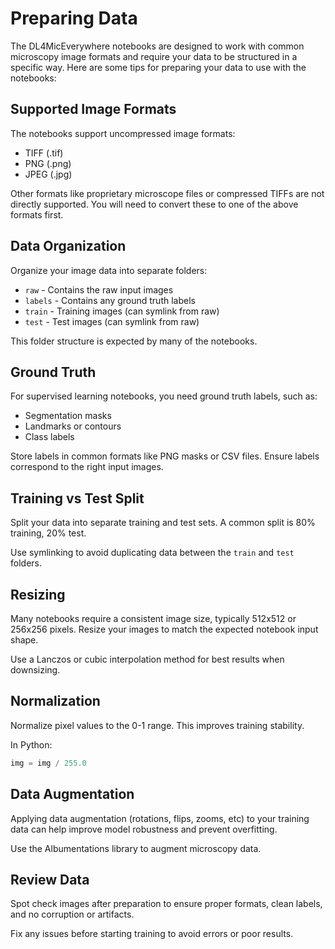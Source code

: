 # Preparing Data 

The DL4MicEverywhere notebooks are designed to work with common microscopy image formats and require your data to be structured in a specific way. Here are some tips for preparing your data to use with the notebooks:

## Supported Image Formats

The notebooks support uncompressed image formats:

- TIFF (.tif)
- PNG (.png)
- JPEG (.jpg)

Other formats like proprietary microscope files or compressed TIFFs are not directly supported. You will need to convert these to one of the above formats first. 

## Data Organization 

Organize your image data into separate folders:

- `raw` - Contains the raw input images 
- `labels` - Contains any ground truth labels
- `train` - Training images (can symlink from raw)
- `test` - Test images (can symlink from raw)

This folder structure is expected by many of the notebooks. 

## Ground Truth

For supervised learning notebooks, you need ground truth labels, such as:

- Segmentation masks 
- Landmarks or contours
- Class labels

Store labels in common formats like PNG masks or CSV files. Ensure labels correspond to the right input images.

## Training vs Test Split 

Split your data into separate training and test sets. A common split is 80% training, 20% test.

Use symlinking to avoid duplicating data between the `train` and `test` folders.

## Resizing

Many notebooks require a consistent image size, typically 512x512 or 256x256 pixels. Resize your images to match the expected notebook input shape.

Use a Lanczos or cubic interpolation method for best results when downsizing.

## Normalization 

Normalize pixel values to the 0-1 range. This improves training stability.

In Python:

```python
img = img / 255.0
```

## Data Augmentation

Applying data augmentation (rotations, flips, zooms, etc) to your training data can help improve model robustness and prevent overfitting.

Use the Albumentations library to augment microscopy data.

## Review Data

Spot check images after preparation to ensure proper formats, clean labels, and no corruption or artifacts.

Fix any issues before starting training to avoid errors or poor results.

